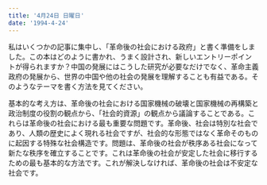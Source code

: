 ```yaml
---
title: '4月24日 日曜日'
date: '1994-4-24'
---
```


私はいくつかの記事に集中し、「革命後の社会における政府」と書く準備をしました。この本はどのように書かれ、うまく設計され、新しいエントリーポイントが得られますか？中国の発展にはこうした研究が必要なだけでなく、革命主義政府の発展から、世界の中国や他の社会の発展を理解することも有益である。そのようなテーマを書く方法を見てください。

基本的な考え方は、革命後の社会における国家機械の破壊と国家機械の再構築と政治制度の役割の観点から、「社会的資源」の観点から議論することである。これらは革命後の社会における最も重要な問題です。革命後、社会は特別な社会であり、人類の歴史によく現れる社会ですが、社会的な形態ではなく革命そのものに起因する特殊な社会構造です。問題は、革命後の社会が秩序ある社会になって新たな秩序を確立することです。これは革命後の社会が安定した社会に移行するための最も基本的な方法です。これが解決しなければ、革命後の社会は不安定な社会です。

